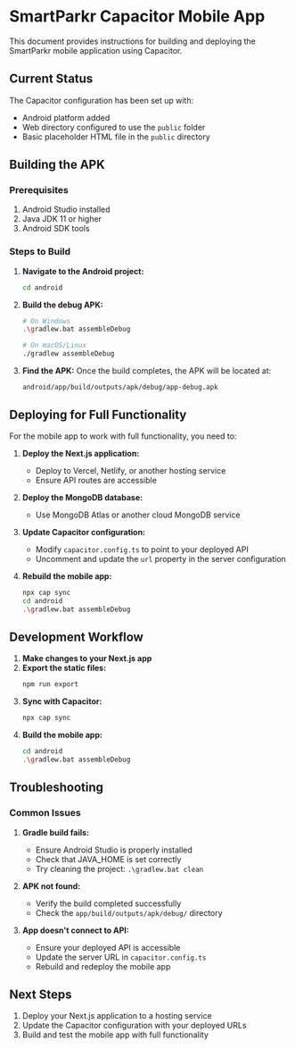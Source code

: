 # SmartParkr Capacitor Mobile App

This document provides instructions for building and deploying the SmartParkr mobile application using Capacitor.

## Current Status

The Capacitor configuration has been set up with:
- Android platform added
- Web directory configured to use the `public` folder
- Basic placeholder HTML file in the `public` directory

## Building the APK

### Prerequisites
1. Android Studio installed
2. Java JDK 11 or higher
3. Android SDK tools

### Steps to Build

1. **Navigate to the Android project:**
   ```bash
   cd android
   ```

2. **Build the debug APK:**
   ```bash
   # On Windows
   .\gradlew.bat assembleDebug
   
   # On macOS/Linux
   ./gradlew assembleDebug
   ```

3. **Find the APK:**
   Once the build completes, the APK will be located at:
   ```
   android/app/build/outputs/apk/debug/app-debug.apk
   ```

## Deploying for Full Functionality

For the mobile app to work with full functionality, you need to:

1. **Deploy the Next.js application:**
   - Deploy to Vercel, Netlify, or another hosting service
   - Ensure API routes are accessible

2. **Deploy the MongoDB database:**
   - Use MongoDB Atlas or another cloud MongoDB service

3. **Update Capacitor configuration:**
   - Modify `capacitor.config.ts` to point to your deployed API
   - Uncomment and update the `url` property in the server configuration

4. **Rebuild the mobile app:**
   ```bash
   npx cap sync
   cd android
   .\gradlew.bat assembleDebug
   ```

## Development Workflow

1. **Make changes to your Next.js app**
2. **Export the static files:**
   ```bash
   npm run export
   ```
3. **Sync with Capacitor:**
   ```bash
   npx cap sync
   ```
4. **Build the mobile app:**
   ```bash
   cd android
   .\gradlew.bat assembleDebug
   ```

## Troubleshooting

### Common Issues

1. **Gradle build fails:**
   - Ensure Android Studio is properly installed
   - Check that JAVA_HOME is set correctly
   - Try cleaning the project: `.\gradlew.bat clean`

2. **APK not found:**
   - Verify the build completed successfully
   - Check the `app/build/outputs/apk/debug/` directory

3. **App doesn't connect to API:**
   - Ensure your deployed API is accessible
   - Update the server URL in `capacitor.config.ts`
   - Rebuild and redeploy the mobile app

## Next Steps

1. Deploy your Next.js application to a hosting service
2. Update the Capacitor configuration with your deployed URLs
3. Build and test the mobile app with full functionality